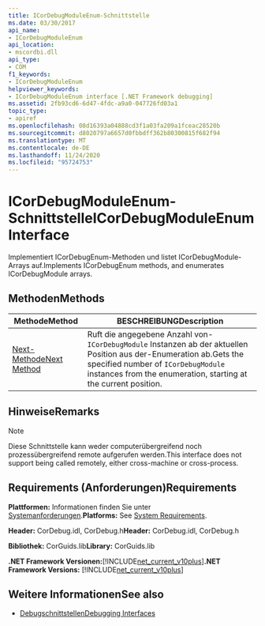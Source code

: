 ```yaml
---
title: ICorDebugModuleEnum-Schnittstelle
ms.date: 03/30/2017
api_name:
- ICorDebugModuleEnum
api_location:
- mscordbi.dll
api_type:
- COM
f1_keywords:
- ICorDebugModuleEnum
helpviewer_keywords:
- ICorDebugModuleEnum interface [.NET Framework debugging]
ms.assetid: 2fb93cd6-6d47-4fdc-a9a0-047726fd03a1
topic_type:
- apiref
ms.openlocfilehash: 08d16393a04888cd3f1a03fa209a1fceac28520b
ms.sourcegitcommit: d8020797a6657d0fbbdff362b80300815f682f94
ms.translationtype: MT
ms.contentlocale: de-DE
ms.lasthandoff: 11/24/2020
ms.locfileid: "95724753"
---
```

# <a name="icordebugmoduleenum-interface"></a><span data-ttu-id="7ff12-102">ICorDebugModuleEnum-Schnittstelle</span><span class="sxs-lookup"><span data-stu-id="7ff12-102">ICorDebugModuleEnum Interface</span></span>

<span data-ttu-id="7ff12-103">Implementiert ICorDebugEnum-Methoden und listet ICorDebugModule-Arrays auf.</span><span class="sxs-lookup"><span data-stu-id="7ff12-103">Implements ICorDebugEnum methods, and enumerates ICorDebugModule arrays.</span></span>  
  
## <a name="methods"></a><span data-ttu-id="7ff12-104">Methoden</span><span class="sxs-lookup"><span data-stu-id="7ff12-104">Methods</span></span>  
  
|<span data-ttu-id="7ff12-105">Methode</span><span class="sxs-lookup"><span data-stu-id="7ff12-105">Method</span></span>|<span data-ttu-id="7ff12-106">BESCHREIBUNG</span><span class="sxs-lookup"><span data-stu-id="7ff12-106">Description</span></span>|  
|------------|-----------------|  
|[<span data-ttu-id="7ff12-107">Next-Methode</span><span class="sxs-lookup"><span data-stu-id="7ff12-107">Next Method</span></span>](icordebugmoduleenum-next-method.md)|<span data-ttu-id="7ff12-108">Ruft die angegebene Anzahl von- `ICorDebugModule` Instanzen ab der aktuellen Position aus der-Enumeration ab.</span><span class="sxs-lookup"><span data-stu-id="7ff12-108">Gets the specified number of `ICorDebugModule` instances from the enumeration, starting at the current position.</span></span>|  
  
## <a name="remarks"></a><span data-ttu-id="7ff12-109">Hinweise</span><span class="sxs-lookup"><span data-stu-id="7ff12-109">Remarks</span></span>  
  
> [!NOTE]
> <span data-ttu-id="7ff12-110">Diese Schnittstelle kann weder computerübergreifend noch prozessübergreifend remote aufgerufen werden.</span><span class="sxs-lookup"><span data-stu-id="7ff12-110">This interface does not support being called remotely, either cross-machine or cross-process.</span></span>  
  
## <a name="requirements"></a><span data-ttu-id="7ff12-111">Requirements (Anforderungen)</span><span class="sxs-lookup"><span data-stu-id="7ff12-111">Requirements</span></span>  

 <span data-ttu-id="7ff12-112">**Plattformen:** Informationen finden Sie unter [Systemanforderungen](../../get-started/system-requirements.md).</span><span class="sxs-lookup"><span data-stu-id="7ff12-112">**Platforms:** See [System Requirements](../../get-started/system-requirements.md).</span></span>  
  
 <span data-ttu-id="7ff12-113">**Header:** CorDebug.idl, CorDebug.h</span><span class="sxs-lookup"><span data-stu-id="7ff12-113">**Header:** CorDebug.idl, CorDebug.h</span></span>  
  
 <span data-ttu-id="7ff12-114">**Bibliothek:** CorGuids.lib</span><span class="sxs-lookup"><span data-stu-id="7ff12-114">**Library:** CorGuids.lib</span></span>  
  
 <span data-ttu-id="7ff12-115">**.NET Framework Versionen:**[!INCLUDE[net_current_v10plus](../../../../includes/net-current-v10plus-md.md)]</span><span class="sxs-lookup"><span data-stu-id="7ff12-115">**.NET Framework Versions:** [!INCLUDE[net_current_v10plus](../../../../includes/net-current-v10plus-md.md)]</span></span>  
  
## <a name="see-also"></a><span data-ttu-id="7ff12-116">Weitere Informationen</span><span class="sxs-lookup"><span data-stu-id="7ff12-116">See also</span></span>

- [<span data-ttu-id="7ff12-117">Debugschnittstellen</span><span class="sxs-lookup"><span data-stu-id="7ff12-117">Debugging Interfaces</span></span>](debugging-interfaces.md)
